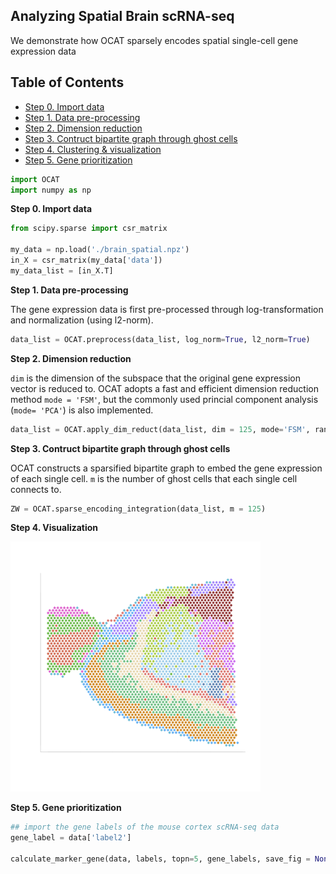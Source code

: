 ## Analyzing Spatial Brain scRNA-seq
We demonstrate how OCAT sparsely encodes spatial single-cell gene expression data 

## Table of Contents
- [Step 0. Import data](#data_import)
- [Step 1. Data pre-processing](#pre_processing)
- [Step 2. Dimension reduction](#dim_reduct)
- [Step 3. Contruct bipartite graph through ghost cells](#ghost_cell)
- [Step 4. Clustering \& visualization](#clustering)
- [Step 5. Gene prioritization](#gene_prior)

```python
import OCAT
import numpy as np
```

<a name="data_import"></a>**Step 0. Import data**     
```python
from scipy.sparse import csr_matrix

my_data = np.load('./brain_spatial.npz')
in_X = csr_matrix(my_data['data'])
my_data_list = [in_X.T]
```

<a name="pre_processing"></a>**Step 1. Data pre-processing**

The gene expression data is first pre-processed through log-transformation and normalization (using l2-norm). 

```python
data_list = OCAT.preprocess(data_list, log_norm=True, l2_norm=True)
```
<a name="dim_reduct"></a>**Step 2. Dimension reduction**

`dim` is the dimension of the subspace that the original gene expression vector is reduced to. OCAT adopts a fast and efficient dimension reduction method `mode = 'FSM'`, but the commonly used princial component analysis (`mode= 'PCA'`) is also implemented. 

```python
data_list = OCAT.apply_dim_reduct(data_list, dim = 125, mode='FSM', random_seed=42)
```

<a name="ghost_cell"></a>**Step 3. Contruct bipartite graph through ghost cells**

OCAT constructs a sparsified bipartite graph to embed the gene expression of each single cell. `m` is the number of ghost cells that each single cell connects to. 

```python
ZW = OCAT.sparse_encoding_integration(data_list, m = 125)
```

<a name="clustering"></a>**Step 4. Visualization**

<img src="https://github.com/bowang-lab/OCAT/blob/master/vignettes/Spatial/OCAT_spatial_v3.png" width="400" height="400" />  

<a name="gene_prior"></a>**Step 5. Gene prioritization**

```python
## import the gene labels of the mouse cortex scRNA-seq data
gene_label = data['label2']

calculate_marker_gene(data, labels, topn=5, gene_labels, save_fig = None, save_csv = None)
```
